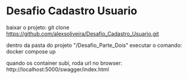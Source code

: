 # Desafio Cadastro Usuario

baixar o projeto:
git clone https://github.com/alexsoliveira/Desafio_Cadastro_Usuario.git

dentro da pasta do projeto "/Desafio_Parte_Dois"
executar o comando:
docker compose up

quando os container subi, roda url no browser:
http://localhost:5000/swagger/index.html

